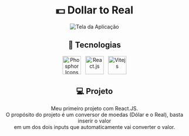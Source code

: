 <div align="center">

# 💵 Dollar to Real
![Tela da Aplicação](https://github.com/GomesKay/Dollar-to-Real/assets/85319481/1acb1db6-fe8f-4c04-ad3e-32d6526ed4e6)

## 🚀 Tecnologias

  <img title="Phosphor Icons" src="https://github.com/user-attachments/assets/7ab8e3ce-a123-44c8-9061-f0ab2154932c" alt="Phosphor Icons" width="50" /> &nbsp;
  <img title="React.js" src="https://cdn.jsdelivr.net/gh/devicons/devicon@latest/icons/react/react-original.svg" alt="React.js" width="50" /> &nbsp;
  <img title="Vitejs" src="https://cdn.jsdelivr.net/gh/devicons/devicon@latest/icons/vitejs/vitejs-original.svg" alt="Vitejs" width="50" />

## 💻 Projeto
Meu primeiro projeto com React.JS.<br /> O propósito do projeto é um conversor de moedas (Dólar e o Real), basta inserir o valor<br /> em um dos dois inputs que automaticamente vai converter o valor.

</div>
